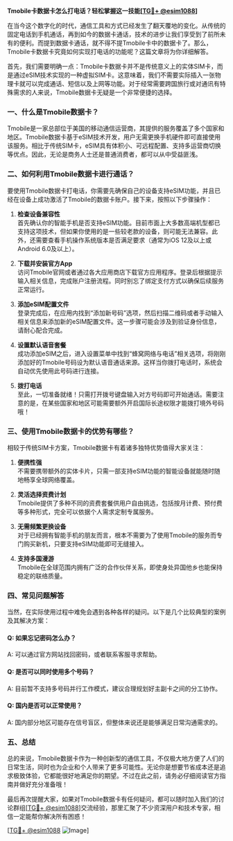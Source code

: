 **Tmobile卡数据卡怎么打电话？轻松掌握这一技能[[TG💪+ @esim1088](https://t.me/s/esim1088)]**

在当今这个数字化的时代，通信工具和方式已经发生了翻天覆地的变化。从传统的固定电话到手机通话，再到如今的数据卡通话，技术的进步让我们享受到了前所未有的便利。而提到数据卡通话，就不得不提Tmobile卡中的数据卡了。那么，Tmobile卡数据卡究竟如何实现打电话的功能呢？这篇文章将为你详细解答。

首先，我们需要明确一点：Tmobile卡数据卡并不是传统意义上的实体SIM卡，而是通过eSIM技术实现的一种虚拟SIM卡。这意味着，我们不需要实际插入一张物理卡就可以完成通话、短信以及上网等功能。对于经常需要跨国旅行或对通讯有特殊需求的人来说，Tmobile数据卡无疑是一个非常便捷的选择。

### **一、什么是Tmobile数据卡？**

Tmobile是一家总部位于美国的移动通信运营商，其提供的服务覆盖了多个国家和地区。Tmobile数据卡基于eSIM技术开发，用户无需更换手机硬件即可直接使用该服务。相比于传统SIM卡，eSIM具有体积小、可远程配置、支持多运营商切换等优点。因此，无论是商务人士还是普通消费者，都可以从中受益匪浅。

### **二、如何利用Tmobile数据卡进行通话？**

要使用Tmobile数据卡打电话，你需要先确保自己的设备支持eSIM功能，并且已经在设备上成功激活了Tmobile的数据卡账户。接下来，按照以下步骤操作：

1. **检查设备兼容性**  
   首先确认你的智能手机是否支持eSIM功能。目前市面上大多数高端机型都已支持这项技术，但如果你使用的是一些较老款的设备，则可能无法兼容。此外，还需要查看手机操作系统版本是否满足要求（通常为iOS 12及以上或Android 6.0及以上）。

2. **下载并安装官方App**  
   访问Tmobile官网或者通过各大应用商店下载官方应用程序。登录后根据提示输入相关信息，完成账户注册流程。同时别忘了绑定支付方式以确保后续服务正常运行。

3. **添加eSIM配置文件**  
   登录完成后，在应用内找到“添加新号码”选项，然后扫描二维码或者手动输入相关信息来添加新的eSIM配置文件。这一步骤可能会涉及到验证身份信息，请耐心配合完成。

4. **设置默认语音套餐**  
   成功添加eSIM之后，进入设置菜单中找到“蜂窝网络与电话”相关选项，将刚刚添加好的Tmobile号码设为默认语音通话来源。这样当你拨打电话时，系统会自动优先使用此号码进行连接。

5. **拨打电话**  
   至此，一切准备就绪！只需打开拨号键盘输入对方号码即可开始通话。需要注意的是，在某些国家和地区可能需要额外开启国际长途权限才能拨打境外号码哦！

### **三、使用Tmobile数据卡的优势有哪些？**

相较于传统SIM卡方案，Tmobile数据卡有着诸多独特优势值得大家关注：

1. **便携性强**  
   不需要携带额外的实体卡片，只需一部支持eSIM功能的智能设备就能随时随地畅享全球网络覆盖。

2. **灵活选择资费计划**  
   Tmobile提供了多种不同的资费套餐供用户自由挑选，包括按月计费、预付费等多种形式，完全可以依据个人需求定制专属服务。

3. **无需频繁更换设备**  
   对于已经拥有智能手机的朋友而言，根本不需要为了使用Tmobile的服务而专门购买新机，只要支持eSIM功能即可无缝接入。

4. **支持多国漫游**  
   Tmobile在全球范围内拥有广泛的合作伙伴关系，即使身处异国他乡也能保持稳定的联络质量。

### **四、常见问题解答**

当然，在实际使用过程中难免会遇到各种各样的疑问。以下是几个比较典型的案例及其解决方案：

#### Q: 如果忘记密码怎么办？
A: 可以通过官方网站找回密码，或者联系客服寻求帮助。

#### Q: 是否可以同时使用多个号码？
A: 目前暂不支持多号码并行工作模式，建议合理规划好主副卡之间的分工协作。

#### Q: 国内是否可以正常使用？
A: 国内部分地区可能存在信号盲区，但整体来说还是能够满足日常沟通需求的。

### **五、总结**

总的来说，Tmobile数据卡作为一种创新型的通信工具，不仅极大地方便了人们的日常生活，同时也为企业和个人带来了更多可能性。无论你是想要节省成本还是追求极致体验，它都能很好地满足你的期望。不过在此之前，请务必仔细阅读官方指南并做好充分准备哦！

最后再次提醒大家，如果对Tmobile数据卡有任何疑问，都可以随时加入我们的讨论群组[[TG💪+ @esim1088](https://t.me/s/esim1088)]交流经验，那里汇聚了不少资深用户和技术专家，相信一定能帮你解决所有困惑！

[[TG💪+ @esim1088](https://t.me/s/esim1088) ![Image](https://i.postimg.cc/4NQfJmqS/Snipaste-2025-05-13-00-14-12.png)]